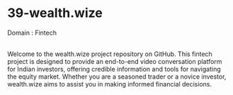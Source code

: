# 39-wealth.wize
Domain : Fintech
<br/>
<br/>

Welcome to the wealth.wize project repository on GitHub. This fintech project is designed to provide an end-to-end video conversation platform for Indian investors, offering credible information and tools for navigating the equity market. Whether you are a seasoned trader or a novice investor, wealth.wize aims to assist you in making informed financial decisions.

